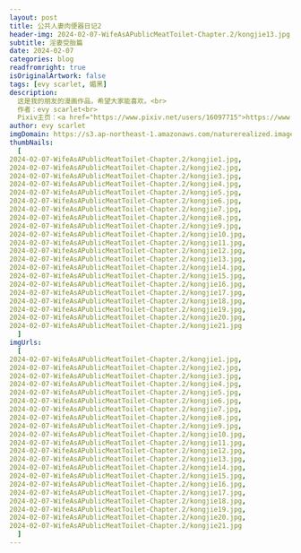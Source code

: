 ```yaml
---
layout: post
title: 公共人妻肉便器日记2
header-img: 2024-02-07-WifeAsAPublicMeatToilet-Chapter.2/kongjie13.jpg
subtitle: 淫妻受胎篇
date: 2024-02-07
categories: blog
readfromright: true
isOriginalArtwork: false
tags: [evy scarlet, 媚黑]
description:
  这是我的朋友的漫画作品，希望大家能喜欢。<br>
  作者：evy scarlet<br>
  Pixiv主页：<a href="https://www.pixiv.net/users/16097715">https://www.pixiv.net/users/16097715</a><br>
author: evy scarlet
imgDomain: https://s3.ap-northeast-1.amazonaws.com/naturerealized.images/
thumbNails:
  [
2024-02-07-WifeAsAPublicMeatToilet-Chapter.2/kongjie1.jpg,
2024-02-07-WifeAsAPublicMeatToilet-Chapter.2/kongjie2.jpg,
2024-02-07-WifeAsAPublicMeatToilet-Chapter.2/kongjie3.jpg,
2024-02-07-WifeAsAPublicMeatToilet-Chapter.2/kongjie4.jpg,
2024-02-07-WifeAsAPublicMeatToilet-Chapter.2/kongjie5.jpg,
2024-02-07-WifeAsAPublicMeatToilet-Chapter.2/kongjie6.jpg,
2024-02-07-WifeAsAPublicMeatToilet-Chapter.2/kongjie7.jpg,
2024-02-07-WifeAsAPublicMeatToilet-Chapter.2/kongjie8.jpg,
2024-02-07-WifeAsAPublicMeatToilet-Chapter.2/kongjie9.jpg,
2024-02-07-WifeAsAPublicMeatToilet-Chapter.2/kongjie10.jpg,
2024-02-07-WifeAsAPublicMeatToilet-Chapter.2/kongjie11.jpg,
2024-02-07-WifeAsAPublicMeatToilet-Chapter.2/kongjie12.jpg,
2024-02-07-WifeAsAPublicMeatToilet-Chapter.2/kongjie13.jpg,
2024-02-07-WifeAsAPublicMeatToilet-Chapter.2/kongjie14.jpg,
2024-02-07-WifeAsAPublicMeatToilet-Chapter.2/kongjie15.jpg,
2024-02-07-WifeAsAPublicMeatToilet-Chapter.2/kongjie16.jpg,
2024-02-07-WifeAsAPublicMeatToilet-Chapter.2/kongjie17.jpg,
2024-02-07-WifeAsAPublicMeatToilet-Chapter.2/kongjie18.jpg,
2024-02-07-WifeAsAPublicMeatToilet-Chapter.2/kongjie19.jpg,
2024-02-07-WifeAsAPublicMeatToilet-Chapter.2/kongjie20.jpg,
2024-02-07-WifeAsAPublicMeatToilet-Chapter.2/kongjie21.jpg
  ]
imgUrls:
  [
2024-02-07-WifeAsAPublicMeatToilet-Chapter.2/kongjie1.jpg,
2024-02-07-WifeAsAPublicMeatToilet-Chapter.2/kongjie2.jpg,
2024-02-07-WifeAsAPublicMeatToilet-Chapter.2/kongjie3.jpg,
2024-02-07-WifeAsAPublicMeatToilet-Chapter.2/kongjie4.jpg,
2024-02-07-WifeAsAPublicMeatToilet-Chapter.2/kongjie5.jpg,
2024-02-07-WifeAsAPublicMeatToilet-Chapter.2/kongjie6.jpg,
2024-02-07-WifeAsAPublicMeatToilet-Chapter.2/kongjie7.jpg,
2024-02-07-WifeAsAPublicMeatToilet-Chapter.2/kongjie8.jpg,
2024-02-07-WifeAsAPublicMeatToilet-Chapter.2/kongjie9.jpg,
2024-02-07-WifeAsAPublicMeatToilet-Chapter.2/kongjie10.jpg,
2024-02-07-WifeAsAPublicMeatToilet-Chapter.2/kongjie11.jpg,
2024-02-07-WifeAsAPublicMeatToilet-Chapter.2/kongjie12.jpg,
2024-02-07-WifeAsAPublicMeatToilet-Chapter.2/kongjie13.jpg,
2024-02-07-WifeAsAPublicMeatToilet-Chapter.2/kongjie14.jpg,
2024-02-07-WifeAsAPublicMeatToilet-Chapter.2/kongjie15.jpg,
2024-02-07-WifeAsAPublicMeatToilet-Chapter.2/kongjie16.jpg,
2024-02-07-WifeAsAPublicMeatToilet-Chapter.2/kongjie17.jpg,
2024-02-07-WifeAsAPublicMeatToilet-Chapter.2/kongjie18.jpg,
2024-02-07-WifeAsAPublicMeatToilet-Chapter.2/kongjie19.jpg,
2024-02-07-WifeAsAPublicMeatToilet-Chapter.2/kongjie20.jpg,
2024-02-07-WifeAsAPublicMeatToilet-Chapter.2/kongjie21.jpg
  ]
---
```

